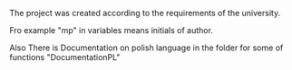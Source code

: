The project was created according to the requirements of the university.

Fro example "mp" in variables means initials of author.

Also
There is Documentation on polish language in the folder for some of functions
"DocumentationPL"
